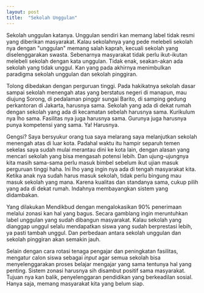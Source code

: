 ```yaml
---
layout: post
title:  "Sekolah Unggulan"
---
```


Sekolah unggulan katanya. Unggulan sendiri kan memang label tidak resmi yang diberikan masyarakat. Kalau sekolahnya yang pede melebeli sekolah nya dengan "unggulan" memang salah kaprah, kecuali sekolah yang diselenggarakan swasta. Sebenarnya masyarakat tidak perlu ikut-ikutan melebeli sekolah dengan kata unggulan. Tidak enak, seakan-akan ada sekolah yang tidak unggul. Kan yang pada akhirnya menimbulkan paradigma sekolah unggulan dan sekolah pinggiran.

Tolong dibedakan dengan perguruan tinggi. Pada hakikatnya sekolah dasar sampai sekolah menengah atas yang berstatus negeri di manapun, mau diujung Sorong, di pedalaman pinggir sungai Barito, di samping gedung perkantoran di Jakarta, harusnya sama. Sekolah yang ada di dekat rumah dengan sekolah yang ada di kecamatan sebelah harusnya sama. Kurikulum nya lho sama. Fasilitas nya juga harusnya sama. Gurunya juga harusnya punya kompetensi yang sama. Ya! Harusnya.

Gengsi? Saya bersyukur orang tua saya melarang saya melanjutkan sekolah menengah atas di luar kota. Padahal waktu itu hampir separuh temen sekelas saya sudah mulai merantau dini ke kota lain, dengan alasan yang mencari sekolah yang bisa mengasah potensi lebih. Dan ujung-ujungnya kita masih sama-sama perlu masuk bimbel sebelum ikut ujian masuk perguruan tinggi haha. Ini lho yang ingin nya ada di tengah masyarakat kita. Ketika anak nya sudah harus masuk sekolah, tidak perlu bingung mau masuk sekolah yang mana. Karena kualitas dan standanya sama, cukup pilih yang ada di dekat rumah. Indahnya membayangkan sistem yang didambakan.

Yang dilakukan Mendikbud dengan mengalokasikan 90% penerimaan melalui zonasi kan hal yang bagus. Secara gamblang ingin meruntuhkan label unggulan yang sudah dibangun masyarakat. Kalau sekolah yang dianggap unggul selalu mendapatkan siswa yang sudah  berprestasi lebih, ya pasti tambah unggul. Dan perbedaan antara sekolah unggulan dan sekolah pinggiran akan semakin jauh.

Selain dengan cara rotasi tenaga pengajar dan peningkatan fasilitas, mengatur calon siswa sebagai *input* agar semua sekolah bisa menyelenggarakan proses belajar mengajar yang sama tentunya hal yang penting. Sistem zonasi harusnya sih disambut positif sama masyarakat. Tujuan nya kan balik, penyelenggaran pendidikan yang berkeadilan sosial. Hanya saja, memang masyarakat kita yang belum siap.
